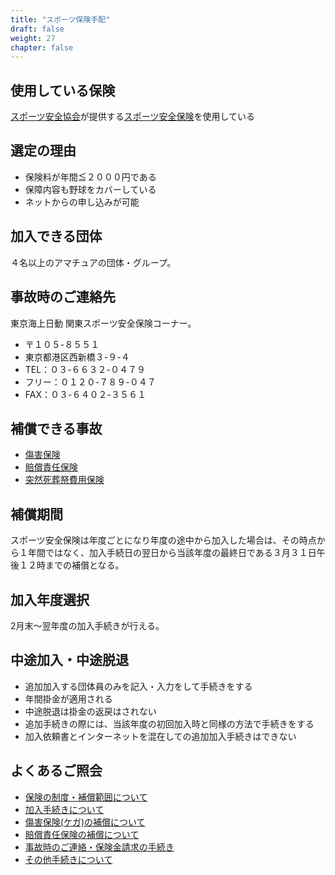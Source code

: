 ```yaml
---
title: "スポーツ保険手配"
draft: false
weight: 27
chapter: false
---
```



## 使用している保険
[スポーツ安全協会](https://www.sportsanzen.org/)が提供する[スポーツ安全保険](https://www.sportsanzen.org/hoken/)を使用している  

## 選定の理由
- 保険料が年間≦２０００円である
- 保障内容も野球をカバーしている
- ネットからの申し込みが可能

## 加入できる団体
４名以上のアマチュアの団体・グループ。  

## 事故時のご連絡先
東京海上日動 関東スポーツ安全保険コーナー。 
- 〒１０５-８５５１
- 東京都港区西新橋３-９-４
- TEL：０３-６６３２-０４７９
- フリー：０１２０-７８９-０４７ 
- FAX：０３-６４０２-３５６１
  
## 補償できる事故
- [傷害保険](https://www.sportsanzen.org/hoken/syougai.html)  
- [賠償責任保険](https://www.sportsanzen.org/hoken/baiseki.html)  
- [突然死葬祭費用保険](https://www.sportsanzen.org/hoken/sousaihiyo.html)  

## 補償期間
スポーツ安全保険は年度ごとになり年度の途中から加入した場合は、その時点から１年間ではなく、加入手続日の翌日から当該年度の最終日である３月３１日午後１２時までの補償となる。  

## 加入年度選択
2月末～翌年度の加入手続きが行える。 

## 中途加入・中途脱退
- 追加加入する団体員のみを記入・入力をして手続きをする
- 年間掛金が適用される
- 中途脱退は掛金の返戻はされない　　  
- 追加手続きの際には、当該年度の初回加入時と同様の方法で手続きをする
- 加入依頼書とインターネットを混在しての追加加入手続きはできない

## よくあるご照会
- [保険の制度・補償範囲について](https://www.sports-safety.jp/faq2017/?cat=2)  
- [加入手続きについて](https://www.sports-safety.jp/faq2017/?cat=4)  
- [傷害保険(ケガ)の補償について](https://www.sports-safety.jp/faq2017/?cat=5)  
- [賠償責任保険の補償について](https://www.sports-safety.jp/faq2017/?cat=6)  
- [事故時のご連絡・保険金請求の手続き](https://www.sports-safety.jp/faq2017/?cat=7)  
- [その他手続きについて](https://www.sports-safety.jp/faq2017/?cat=8)  

